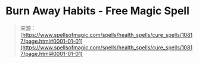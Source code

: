 <!--yml
category: 未分类
date: 2024-06-12 18:47:39
-->

# Burn Away Habits - Free Magic Spell

> 来源：[https://www.spellsofmagic.com/spells/health_spells/cure_spells/10817/page.html#0001-01-01](https://www.spellsofmagic.com/spells/health_spells/cure_spells/10817/page.html#0001-01-01)